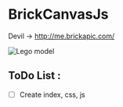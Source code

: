 # BrickCanvasJs

Devil -> http://me.brickapic.com/

![Lego model](https://fr.wikipedia.org/wiki/Lego#/media/File:Lego_dimensions.svg)

## ToDo List :

- [ ] Create index, css, js
